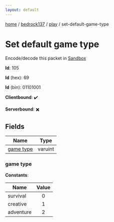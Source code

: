```yaml
---
layout: default
---
```


[home](/)  /  [bedrock137](/protocol/bedrock137)  /  [play](/protocol/bedrock137/play)  /  set-default-game-type

# Set default game type

Encode/decode this packet in [Sandbox](../../../sandbox/bedrock137#play.set_default_game_type)

**Id**: 105

**Id** (hex): 69

**Id** (bin): 01101001

**Clientbound**: ✔️

**Serverbound**: ✖️

## Fields

Name | Type
---|---
[game type](#game-type) | varuint

### game type

**Constants**:

Name | Value
---|:---:
survival | 0
creative | 1
adventure | 2
